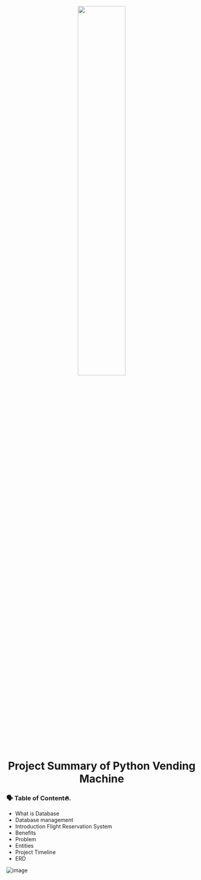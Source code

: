 <p align="center">
        <img src="https://cdn11.bigcommerce.com/s-xun5w23utl/images/stencil/1280x1280/products/7067/12026/evoke-6-snack-vending-machine__47319.1607762904.jpg?c=1" width="50%" >
</p>

<h1 align="center"> Project Summary of Python Vending Machine</h1>

### 🗣 Table of Content🔥.
- What is Database
- Database management
- Introduction Flight Reservation System
- Benefits
- Problem	
- Entities
- Project Timeline
- ERD


![image](https://user-images.githubusercontent.com/73386961/197332304-a56131d9-df8c-48d1-908c-1762dda94b37.png)
